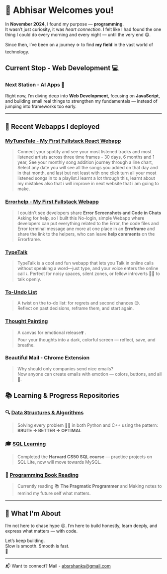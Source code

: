 # 💟 Abhisar Welcomes you!

In **November 2024**, I found my purpose — **programming**.  
It wasn’t just curiosity, it was *heart connection*. I felt like I had found the one thing I could do every morning and every night — until the very end 😋.

Since then, I’ve been on a journey ✈️ to find **my field** in the vast world of technology. 

## **Current Stop - Web Development 💻**
### Next Station - AI Apps 🤖

Right now, I’m diving deep into **Web Development**, focusing on **JavaScript**, and building small real things to strengthen my fundamentals — instead of jumping into frameworks too early.

---

## 🚀 **Recent Webapps I deployed**

### [MyTuneTale - My First Fullstack React Webapp](https://mytunetale.pythonanywhere.com)

> Connect your spotify and see your most listened tracks and most listened artists across three time frames - 30 days, 6 months and 1 year, See your monthly song addition journey through a line chart, Select any date you will see all the songs you added on that day and in that month, and last but not least with one click turn all your most listened songs in to a playlist.I learnt a lot through this, learnt about my mistakes also that i will improve in next website that i am going to make.

### [Errorhelp - My First Fullstack Webapp](https://errorhelp.pythonanywhere.com)

> I couldn't see developers share **Error Screenshots and Code in Chats** Asking for help, so I built this No-login, simple Webapp where developers can put everything related to the Error, the code files and Error terminal message ane more at one place in an **Erroframe** and share the link to the helpers, who can leave **help comments** on the Errorframe.

### [TypeTalk](http://typetalk.netlify.app)

> TypeTalk is a cool and fun webapp that lets you Talk in online calls without speaking a word—just type, and your voice enters the online call 📞. 
Perfect for noisy spaces, silent zones, or fellow introverts 😶‍🌫️ to talk openly.

### [To-Undo List](https://to-undo-list.netlify.app)
> A twist on the to-do list: for regrets and second chances 😌.  
Reflect on past decisions, reframe them, and start again.

### [Thought Painting](https://thoughtpainting.netlify.app)
> A canvas for emotional release❣️ .  
Pour your thoughts into a dark, colorful screen — reflect, save, and breathe.

### Beautiful Mail - Chrome Extension
> Why should only companies send nice emails?  
Now anyone can create emails with emotion — colors, buttons, and all 💌.

##

## 📚 **Learning & Progress Repositories**

### 🔍 [Data Structures & Algorithms](https://github.com/abhisarxverma/DSA-by-heart)
> Solving every problem 👩‍🔬 in both Python and C++ using the pattern:  
  **BRUTE → BETTER → OPTIMAL**

### 🎓 [SQL Learning](https://github.com/abhisarxverma/SQL-Mastery)
> Completed the **Harvard CS50 SQL course** — practice projects on SQL Lite, now will move towards MySQL.

### 📘 [Programming Book Reading](https://github.com/abhisarxverma/Books)
> Currently reading 📚 **The Pragmatic Programmer** and Making notes  to remind my future self what matters.

---

## 🧭 What I'm About

I’m not here to chase hype 😉.
I’m here to build honestly, learn deeply, and express what matters — with code.

Let’s keep building.  
Slow is smooth. Smooth is fast.  
🚀

---

📬 Want to connect? 
Mail - absrshanks@gmail.com
